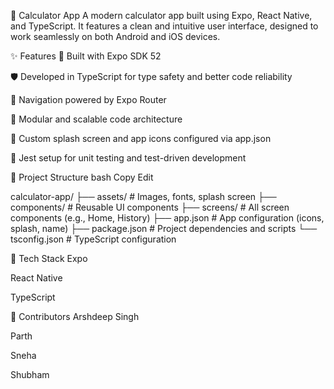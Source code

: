 📱 Calculator App
A modern calculator app built using Expo, React Native, and TypeScript. It features a clean and intuitive user interface, designed to work seamlessly on both Android and iOS devices.

✨ Features
📱 Built with Expo SDK 52

🛡️ Developed in TypeScript for type safety and better code reliability

🚀 Navigation powered by Expo Router

🧩 Modular and scalable code architecture

🎨 Custom splash screen and app icons configured via app.json

🧪 Jest setup for unit testing and test-driven development

📂 Project Structure
bash
Copy
Edit

calculator-app/
├── assets/           # Images, fonts, splash screen
├── components/       # Reusable UI components
├── screens/          # All screen components (e.g., Home, History)
├── app.json          # App configuration (icons, splash, name)
├── package.json      # Project dependencies and scripts
└── tsconfig.json     # TypeScript configuration

🧰 Tech Stack
Expo

React Native

TypeScript

👥 Contributors
Arshdeep Singh

Parth

Sneha

Shubham

